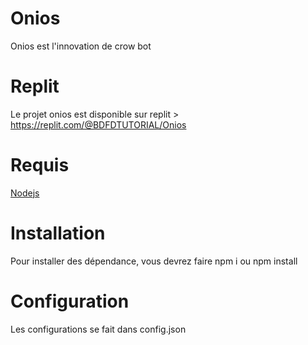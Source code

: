 # Onios
Onios est l'innovation de crow bot

# Replit
Le projet onios est disponible sur replit >  https://replit.com/@BDFDTUTORIAL/Onios


# Requis
[Nodejs](https://nodejs.org/en/download/)

# Installation

Pour installer des dépendance, vous devrez faire npm i ou npm install

# Configuration

Les configurations se fait dans config.json

